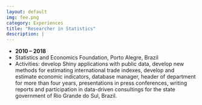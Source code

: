 ```yaml
---
layout: default
img: fee.png
category: Experiences
title: "Researcher in Statistics"
description: |
---
```



* __2010 – 2018__
* Statistics and Economics Foundation, Porto Alegre, Brazil
* Activities: develop Shiny applications with public data, develop new methods for estimating international trade indexes, develop and estimate economic indicators, database manager, header of department for more than four years, presentations in press conferences, writing reports and participation in data-driven consultings for the state government of Rio Grande do Sul, Brazil.
